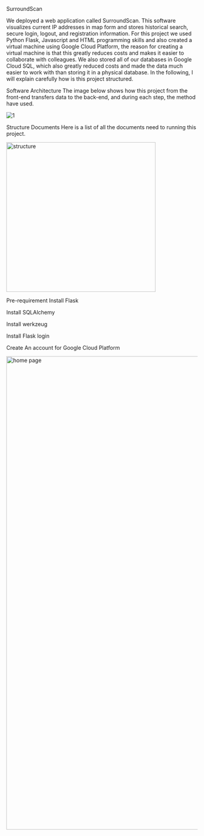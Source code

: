 SurroundScan

We deployed a web application called SurroundScan. This software visualizes current IP addresses in map form and stores historical search, secure login, logout, and registration information. For this project we used Python Flask, Javascript and HTML programming skills and also created a virtual machine using Google Cloud Platform, the reason for creating a virtual machine is that this greatly reduces costs and makes it easier to collaborate with colleagues. We also stored all of our databases in Google Cloud SQL, which also greatly reduced costs and made the data much easier to work with than storing it in a physical database. In the following, I will explain carefully how is this project structured. 


Software Architecture
The image below shows how this project from the front-end transfers data to the back-end, and during each step, the method have used. 

![1](https://github.com/amy0825/Map_mini_project/assets/40476807/60e5cec7-2217-401a-861f-2de92f572112)


Structure Documents
Here is a list of all the documents need to running this project.

<img width="393" alt="structure" src="https://github.com/amy0825/Map_mini_project/assets/40476807/687b902b-feeb-44e5-8a02-9f0d06f677c4">

Pre-requirement
Install Flask

Install SQLAlchemy

Install werkzeug

Install Flask login

Create An account for Google Cloud Platform


<img width="1243" alt="home page" src="https://github.com/amy0825/Map_mini_project/assets/40476807/783535ca-bc4b-4334-966b-90a4f21ce6f0">


